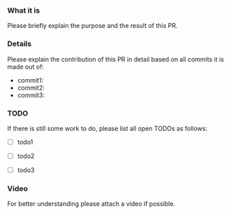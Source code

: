 ### What it is

Please briefly explain the purpose and the result of this PR.

### Details

Please explain the contribution of this PR in detail based on all commits it is made out of:

- commit1:
- commit2:
- commit3:

### TODO

If there is still some work to do, please list all open TODOs as follows:

- [ ] todo1
- [ ] todo2
- [ ] todo3


### Video

For better understanding please attach a video if possible.